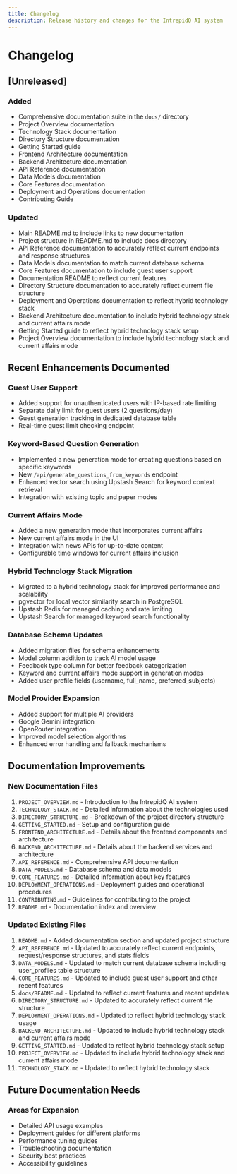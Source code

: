 ```yaml
---
title: Changelog
description: Release history and changes for the IntrepidQ AI system
---
```


# Changelog

## [Unreleased]

### Added
- Comprehensive documentation suite in the `docs/` directory
- Project Overview documentation
- Technology Stack documentation
- Directory Structure documentation
- Getting Started guide
- Frontend Architecture documentation
- Backend Architecture documentation
- API Reference documentation
- Data Models documentation
- Core Features documentation
- Deployment and Operations documentation
- Contributing Guide

### Updated
- Main README.md to include links to new documentation
- Project structure in README.md to include docs directory
- API Reference documentation to accurately reflect current endpoints and response structures
- Data Models documentation to match current database schema
- Core Features documentation to include guest user support
- Documentation README to reflect current features
- Directory Structure documentation to accurately reflect current file structure
- Deployment and Operations documentation to reflect hybrid technology stack
- Backend Architecture documentation to include hybrid technology stack and current affairs mode
- Getting Started guide to reflect hybrid technology stack setup
- Project Overview documentation to include hybrid technology stack and current affairs mode

## Recent Enhancements Documented

### Guest User Support
- Added support for unauthenticated users with IP-based rate limiting
- Separate daily limit for guest users (2 questions/day)
- Guest generation tracking in dedicated database table
- Real-time guest limit checking endpoint

### Keyword-Based Question Generation
- Implemented a new generation mode for creating questions based on specific keywords
- New `/api/generate_questions_from_keywords` endpoint
- Enhanced vector search using Upstash Search for keyword context retrieval
- Integration with existing topic and paper modes

### Current Affairs Mode
- Added a new generation mode that incorporates current affairs
- New current affairs mode in the UI
- Integration with news APIs for up-to-date content
- Configurable time windows for current affairs inclusion

### Hybrid Technology Stack Migration
- Migrated to a hybrid technology stack for improved performance and scalability
- pgvector for local vector similarity search in PostgreSQL
- Upstash Redis for managed caching and rate limiting
- Upstash Search for managed keyword search functionality

### Database Schema Updates
- Added migration files for schema enhancements
- Model column addition to track AI model usage
- Feedback type column for better feedback categorization
- Keyword and current affairs mode support in generation modes
- Added user profile fields (username, full_name, preferred_subjects)

### Model Provider Expansion
- Added support for multiple AI providers
- Google Gemini integration
- OpenRouter integration
- Improved model selection algorithms
- Enhanced error handling and fallback mechanisms

## Documentation Improvements

### New Documentation Files
1. `PROJECT_OVERVIEW.md` - Introduction to the IntrepidQ AI system
2. `TECHNOLOGY_STACK.md` - Detailed information about the technologies used
3. `DIRECTORY_STRUCTURE.md` - Breakdown of the project directory structure
4. `GETTING_STARTED.md` - Setup and configuration guide
5. `FRONTEND_ARCHITECTURE.md` - Details about the frontend components and architecture
6. `BACKEND_ARCHITECTURE.md` - Details about the backend services and architecture
7. `API_REFERENCE.md` - Comprehensive API documentation
8. `DATA_MODELS.md` - Database schema and data models
9. `CORE_FEATURES.md` - Detailed information about key features
10. `DEPLOYMENT_OPERATIONS.md` - Deployment guides and operational procedures
11. `CONTRIBUTING.md` - Guidelines for contributing to the project
12. `README.md` - Documentation index and overview

### Updated Existing Files
1. `README.md` - Added documentation section and updated project structure
2. `API_REFERENCE.md` - Updated to accurately reflect current endpoints, request/response structures, and stats fields
3. `DATA_MODELS.md` - Updated to match current database schema including user_profiles table structure
4. `CORE_FEATURES.md` - Updated to include guest user support and other recent features
5. `docs/README.md` - Updated to reflect current features and recent updates
6. `DIRECTORY_STRUCTURE.md` - Updated to accurately reflect current file structure
7. `DEPLOYMENT_OPERATIONS.md` - Updated to reflect hybrid technology stack usage
8. `BACKEND_ARCHITECTURE.md` - Updated to include hybrid technology stack and current affairs mode
9. `GETTING_STARTED.md` - Updated to reflect hybrid technology stack setup
10. `PROJECT_OVERVIEW.md` - Updated to include hybrid technology stack and current affairs mode
11. `TECHNOLOGY_STACK.md` - Updated to reflect hybrid technology stack

## Future Documentation Needs

### Areas for Expansion
- Detailed API usage examples
- Deployment guides for different platforms
- Performance tuning guides
- Troubleshooting documentation
- Security best practices
- Accessibility guidelines